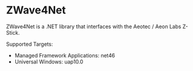 # ZWave4Net
 ZWave4Net is a .NET library that interfaces with the Aeotec / Aeon Labs Z-Stick. 

Supported Targets:

- Managed Framework Applications: net46
- Universal Windows: uap10.0

